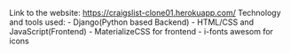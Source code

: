 Link to the website: https://craigslist-clone01.herokuapp.com/
Technology and tools used:
      - Django(Python based Backend)
      - HTML/CSS and JavaScript(Frontend)
      - MaterializeCSS for frontend
      - i-fonts awesom for icons
